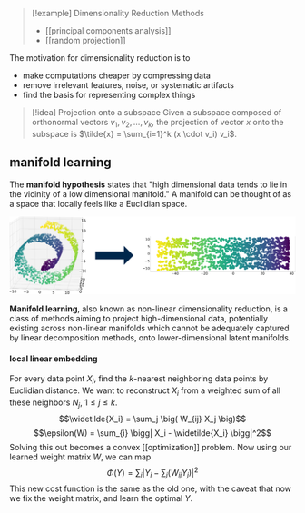 
>[!example] Dimensionality Reduction Methods
>- [[principal components analysis]]
>  - [[random projection]]

The motivation for dimensionality reduction is to
- make computations cheaper by compressing data
- remove irrelevant features, noise, or systematic artifacts
- find the basis for representing complex things

> [!idea] Projection onto a subspace
> Given a subspace composed of orthonormal vectors $v_1, v_2, \dots, v_k$, the projection of vector $x$ onto the subspace is $\tilde{x} = \sum_{i=1}^k (x \cdot v_i) v_i$.

## manifold learning
The **manifold hypothesis** states that "high dimensional data tends to lie in the vicinity of a low dimensional manifold." A manifold can be thought of as a space that locally feels like a Euclidian space.

![](img/manifold.png)

**Manifold learning**, also known as non-linear dimensionality reduction, is a class of methods aiming to project high-dimensional data, potentially existing across non-linear manifolds which cannot be adequately captured by linear decomposition methods, onto lower-dimensional latent manifolds.

#### local linear embedding
For every data point $X_i$, find the $k$-nearest neighboring data points by Euclidian distance. We want to reconstruct $X_i$ from a weighted sum of all these neighbors $N_j$, $1 \le j \le k$. 
$$\widetilde{X_i} = \sum_j \big( W_{ij}  X_j \big)$$
$$\epsilon(W) = \sum_{i} \bigg| X_i - \widetilde{X_i} \bigg|^2$$
Solving this out becomes a convex [[optimization]] problem. Now using our learned weight matrix $W$, we can map 
$$\Phi(Y) = \sum_{i} \bigg| Y_i - \sum_j \big( W_{ij}  Y_j \big) \bigg|^2$$
This new cost function is the same as the old one, with the caveat that now we fix the weight matrix, and learn the optimal $Y$. 